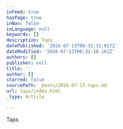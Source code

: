 ```yaml
---
inFeed: true
hasPage: true
inNav: false
inLanguage: null
keywords: []
description: Taps
datePublished: '2016-07-13T00:32:32.017Z'
dateModified: '2016-07-13T00:32:10.161Z'
authors: []
publisher: null
title: ''
author: []
starred: false
sourcePath: _posts/2016-07-13-taps.md
url: taps/index.html
_type: Article

---
```

Taps
